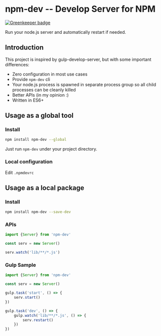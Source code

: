 # npm-dev -- Develop Server for NPM

[![Greenkeeper badge](https://badges.greenkeeper.io/hax/npm-dev.svg)](https://greenkeeper.io/)

Run your node.js server and automatically restart if needed.


## Introduction

This project is inspired by gulp-develop-server, but with some important
differences:

* Zero configuration in most use cases
* Provide `npm-dev` cli
* Your node.js process is spawned in separate process group so all child
	processes can be cleanly killed
* Better APIs (in my opinion :)
* Written in ES6+

## Usage as a global tool

### Install
```sh
npm install npm-dev --global
```

Just run `npm-dev` under your project directory.

### Local configuration

Edit `.npmdevrc`


## Usage as a local package

### Install
```sh
npm install npm-dev --save-dev
```

### APIs
```js
import {Server} from 'npm-dev'

const serv = new Server()

serv.watch('lib/**/*.js')
```

### Gulp Sample
```js
import {Server} from 'npm-dev'

const serv = new Server()

gulp.task('start', () => {
	serv.start()
})

gulp.task('dev', () => {
	gulp.watch('lib/**/*.js', () => {
		serv.restart()
	})
})
```
